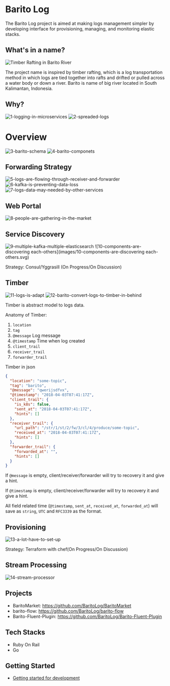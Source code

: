 # Barito Log

The Barito Log project is aimed at making logs management simpler by developing interface for provisioning, managing, and monitoring elastic stacks. 

## What's in a name?

![Timber Rafting in Barito River](images/0-timber-rafting-in-barito-river.jpg)

The project name is inspired by timber rafting, which is a log transportation method in which logs are tied together into rafts and drifted or pulled across a water body or down a river. Barito is name of big river located in South Kalimantan, Indonesia. 

## Why?

![1-logging-in-microservices](images/1-logging-in-microservices.svg)
![2-spreaded-logs](images/2-spreaded-logs.svg)

# Overview

![3-barito-schema](images/3-barito-schema.svg)
![4-barito-componets](images/4-barito-componets.svg)

## Forwarding Strategy

![5-logs-are-flowing-through-receiver-and-forwarder](images/5-logs-are-flowing-through-receiver-and-forwarder.svg)
![6-kafka-is-preventing-data-loss](images/6-kafka-is-preventing-data-loss.svg)
![7-logs-data-may-needed-by-other-services](images/7-logs-data-may-needed-by-other-services.svg)

## Web Portal

![8-people-are-gathering-in-the-market](images/8-people-are-gathering-in-the-market.svg)

## Service Discovery

![9-multiple-kafka-multiple-elasticsearch](images/9-multiple-kafka-multiple-elasticsearch.svg)
![10-components-are-discovering each-others](images/10-components-are-discovering each-others.svg)

Strategy: Consul/Yggrasill (On Progress/On Discussion)

## Timber

![11-logs-is-adapt](images/11-logs-is-adapt.svg)
![12-barito-convert-logs-to-timber-in-behind](images/12-barito-convert-logs-to-timber-in-behind.svg)

Timber is abstract model to logs data. 

Anatomy of Timber: 
1. `location`
2. `tag`
3. `@message` Log message
4. `@timestamp` Time when log created
4. `client_trail`
5. `receiver_trail`
6. `forwarder_trail`

Timber in json
```json
{
  "location": "some-topic",
  "tag": "barito",
  "@message": "qwerijsdfvx",
  "@timestamp": "2018-04-03T07:41:17Z",
  "client_trail": {
    "is_k8s": false,
    "sent_at": "2018-04-03T07:41:17Z",
    "hints": []
  },
  "receiver_trail": {
    "url_path": "/str/1/st/2/fw/3/cl/4/produce/some-topic",
    "received_at": "2018-04-03T07:41:17Z",
    "hints": []
  },
  "forwarder_trail": {
    "forwarded_at": "",
    "hints": []
  }
}
```

If `@message` is empty, client/receiver/forwarder will try to recovery it and give a hint. 

If `@timestamp` is empty, client/receiver/forwarder will try to recovery it and give a hint. 

All field related time (`@timestamp`, `sent_at`, `received_at`, `forwarded_at`) will save as `string`, `UTC` and `RFC3339` as the format. 



## Provisioning 

![13-a-lot-have-to-set-up](images/13-a-lot-have-to-set-up.svg)


Strategy: Terraform with chef(On Progress/On Discussion)


## Stream Processing

![14-stream-processor](images/14-stream-processor.svg)

## Projects 

- BaritoMarket: https://github.com/BaritoLog/BaritoMarket
- barito-flow: https://github.com/BaritoLog/barito-flow
- Barito-Fluent-Plugin: https://github.com/BaritoLog/Barito-Fluent-Plugin

## Tech Stacks

- Ruby On Rail 
- Go

## Getting Started

- [Getting started for development](getting-started-dev.md)
